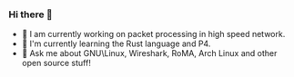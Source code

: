 ### Hi there 👋

<!--
**JohannHugon/JohannHugon** is a ✨ _special_ ✨ repository because its `README.md` (this file) appears on your GitHub profile.

Here are some ideas to get you started:
-->
- 🔭 I am currently working on packet processing in high speed network.
- 🌱 I'm currently learning the Rust language and P4.
- 💬 Ask me about GNU\Linux, Wireshark, RoMA, Arch Linux and other open source stuff!

